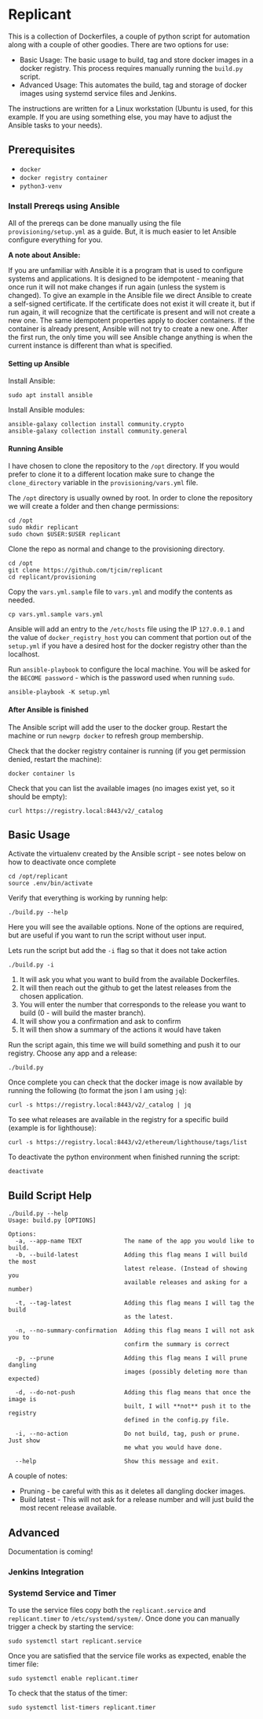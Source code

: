 # Replicant

This is a collection of Dockerfiles, a couple of python script for automation along with a couple of other goodies. There are two options for use:

* Basic Usage: The basic usage to build, tag and store docker images in a docker registry. This process requires manually running the `build.py` script.
* Advanced Usage: This automates the build, tag and storage of docker images using systemd service files and Jenkins.

The instructions are written for a Linux workstation (Ubuntu is used, for this example. If you are using something else, you may have to adjust the Ansible tasks to your needs).

## Prerequisites

* `docker`
* `docker registry container`
* `python3-venv`

### Install Prereqs using Ansible

All of the prereqs can be done manually using the file `provisioning/setup.yml` as a guide. But, it is much easier to let Ansible configure everything for you.

**A note about Ansible:**

If you are unfamiliar with Ansible it is a program that is used to configure systems and applications. It is designed to be idempotent - meaning that once run it will not make changes if run again (unless the system is changed). To give an example in the Ansible file we direct Ansible to create a self-signed certificate. If the certificate does not exist it will create it, but if run again, it will recognize that the certificate is present and will not create a new one. The same idempotent properties apply to docker containers. If the container is already present, Ansible will not try to create a new one. After the first run, the only time you will see Ansible change anything is when the current instance is different than what is specified.

#### Setting up Ansible

Install Ansible:

```
sudo apt install ansible
```

Install Ansible modules:

```
ansible-galaxy collection install community.crypto
ansible-galaxy collection install community.general
```

#### Running Ansible

I have chosen to clone the repository to the `/opt` directory. If you would prefer to clone it to a different location make sure to change the `clone_directory` variable in the `provisioning/vars.yml` file.

The `/opt` directory is usually owned by root. In order to clone the repository we will create a folder and then change permissions:

```
cd /opt
sudo mkdir replicant
sudo chown $USER:$USER replicant
```

Clone the repo as normal and change to the provisioning directory.

```
cd /opt
git clone https://github.com/tjcim/replicant
cd replicant/provisioning
```

Copy the `vars.yml.sample` file to `vars.yml` and modify the contents as needed.

```
cp vars.yml.sample vars.yml
```

Ansible will add an entry to the `/etc/hosts` file using the IP `127.0.0.1` and the value of `docker_registry_host` you can comment that portion out of the `setup.yml` if you have a desired host for the docker registry other than the localhost.

Run `ansible-playbook` to configure the local machine. You will be asked for the `BECOME password` - which is the password used when running `sudo`.

```
ansible-playbook -K setup.yml
```

#### After Ansible is finished

The Ansible script will add the user to the docker group. Restart the machine or run `newgrp docker` to refresh group membership.

Check that the docker registry container is running (if you get permission denied, restart the machine):
```
docker container ls
```

Check that you can list the available images (no images exist yet, so it should be empty):

```
curl https://registry.local:8443/v2/_catalog
```

## Basic Usage

Activate the virtualenv created by the Ansible script - see notes below on how to deactivate once complete

```
cd /opt/replicant
source .env/bin/activate
```

Verify that everything is working by running help:

```
./build.py --help
```

Here you will see the available options. None of the options are required, but are useful if you want to run the script without user input.

Lets run the script but add the `-i` flag so that it does not take action
```
./build.py -i
```

1. It will ask you what you want to build from the available Dockerfiles.
2. It will then reach out the github to get the latest releases from the chosen application.
3. You will enter the number that corresponds to the release you want to build (0 - will build the master branch).
4. It will show you a confirmation and ask to confirm
5. It will then show a summary of the actions it would have taken

Run the script again, this time we will build something and push it to our registry. Choose any app and a release:
```
./build.py
```

Once complete you can check that the docker image is now available by running the following (to format the json I am using `jq`):
```
curl -s https://registry.local:8443/v2/_catalog | jq
```

To see what releases are available in the registry for a specific build (example is for lighthouse):

```
curl -s https://registry.local:8443/v2/ethereum/lighthouse/tags/list
```

To deactivate the python environment when finished running the script:

```
deactivate
```

## Build Script Help

```
./build.py --help
Usage: build.py [OPTIONS]

Options:
  -a, --app-name TEXT            The name of the app you would like to build.
  -b, --build-latest             Adding this flag means I will build the most
                                 latest release. (Instead of showing you
                                 available releases and asking for a number)

  -t, --tag-latest               Adding this flag means I will tag the build
                                 as the latest.

  -n, --no-summary-confirmation  Adding this flag means I will not ask you to
                                 confirm the summary is correct

  -p, --prune                    Adding this flag means I will prune dangling
                                 images (possibly deleting more than expected)

  -d, --do-not-push              Adding this flag means that once the image is
                                 built, I will **not** push it to the registry
                                 defined in the config.py file.

  -i, --no-action                Do not build, tag, push or prune. Just show
                                 me what you would have done.

  --help                         Show this message and exit.
```

A couple of notes:

* Pruning - be careful with this as it deletes all dangling docker images.
* Build latest - This will not ask for a release number and will just build the most recent release available.

## Advanced

Documentation is coming!

### Jenkins Integration


### Systemd Service and Timer

To use the service files copy both the `replicant.service` and `replicant.timer` to `/etc/systemd/system/`. Once done you can manually trigger a check by starting the service:

```
sudo systemctl start replicant.service
```

Once you are satisfied that the service file works as expected, enable the timer file:

```
sudo systemctl enable replicant.timer
```

To check that the status of the timer:

```
sudo systemctl list-timers replicant.timer
```
